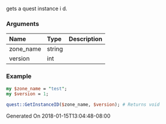 gets a quest instance i d.
### Arguments
**Name**|**Type**|**Description**
:---|:---|:---
zone_name|string|
version|int|

### Example

```perl
my $zone_name = "test";
my $version = 1;

quest::GetInstanceID($zone_name, $version); # Returns void
```


Generated On 2018-01-15T13:04:48-08:00